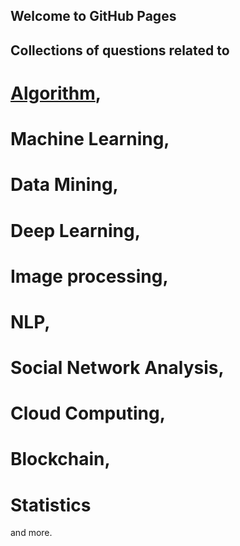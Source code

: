 ## Welcome to GitHub Pages
## Collections of questions related to 
# [Algorithm](/algorithm.html), 
# Machine Learning, 
# Data Mining, 
# Deep Learning, 
# Image processing, 
# NLP, 
# Social Network Analysis, 
# Cloud Computing, 
# Blockchain, 
# Statistics 
and more. 

